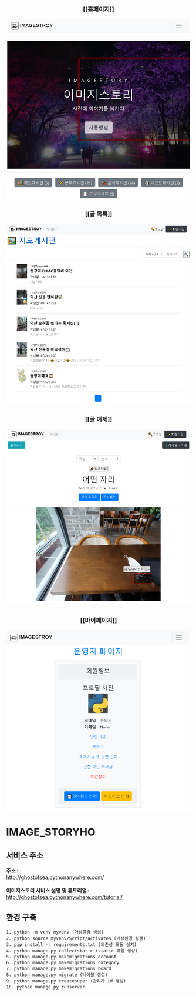 <h3 align="center">[[홈페이지]]</h3>
<p>
<img alt="imagestory" src="https://github.com/cwadven/imagestory_site/blob/master/asset/imagestory_page.png?raw=true"/>
</p>

<h3 align="center">[[글 목록]]</h3>
<p>
<img alt="imagestory" src="https://github.com/cwadven/imagestory_site/blob/master/asset/imagestory_example2.png?raw=true"/>
</p>

<h3 align="center">[[글 예제]]</h3>
<p>
<img alt="imagestory" src="https://github.com/cwadven/imagestory_site/blob/master/asset/imagestory_example1.png?raw=true"/>
</p>

<h3 align="center">[[마이페이지]]</h3>
<p>
<img alt="imagestory" src="https://github.com/cwadven/imagestory_site/blob/master/asset/imagestory_example3.png?raw=true"/>
</p>
   
   
   
# IMAGE_STORYHO
## 서비스 주소
**주소 :**<br>
http://ghostofsea.pythonanywhere.com/
<br><br>
**이미지스토리 서비스 설명 및 튜토리얼 :**<br>
http://ghostofsea.pythonanywhere.com/tutorial/


## 환경 구축
~~~
1. python -m venv myvenv (가상환경 생성)
2. python source myvenv/Script/activates (가상환경 실행)
3. pip install -r requirements.txt (의존성 모듈 설치)
4. python manage.py collectstatic (static 파일 생성)
5. python manage.py makemigrations account
6. python manage.py makemigrations category
7. python manage.py makemigrations board
8. python manage.py migrate (테이블 생성)
9. python manage.py createsuper (관리자 id 생성)
10. python manage.py runserver
~~~
